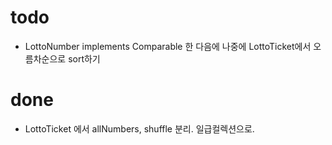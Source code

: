# todo
- LottoNumber implements Comparable 한 다음에 나중에 LottoTicket에서 오름차순으로 sort하기

# done
- LottoTicket 에서 allNumbers, shuffle 분리. 일급컬렉션으로.